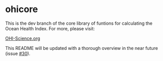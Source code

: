 ohicore
=======

This is the dev branch of the core library of funtions for calculating the Ocean Health Index. For more, please visit:

[OHI-Science.org](http://ohi-science.org)

This README will be updated with a thorough overview in the near future (issue [#30](https://github.com/OHI-Science/ohicore/issues/30)).

